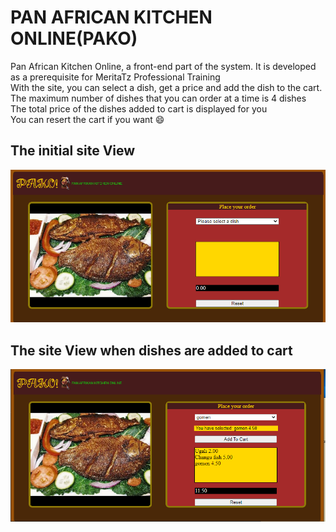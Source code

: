 # PAN AFRICAN KITCHEN ONLINE(PAKO)
Pan African Kitchen Online, a front-end part of the system. It is developed as a prerequisite for MeritaTz Professional Training 
<br>
With the site, you can select a dish, get a price and add the dish to the cart.
<br>
The maximum number of dishes that you can order at a time is 4 dishes
<br>
The total price of the dishes added to cart is displayed for you
<br>
You can resert the cart if you want :smile:

##  The initial site View 
![PAKO image](images/Pako.PNG)

##  The site View when dishes are added to cart
![PAKO image](images/pako-2.PNG)
